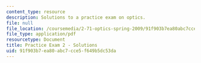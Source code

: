 ```yaml
---
content_type: resource
description: Solutions to a practice exam on optics.
file: null
file_location: /coursemedia/2-71-optics-spring-2009/91f903b7ea80abc7cce5f649b5dc53da_MIT2_71S09_practice2_sol.pdf
file_type: application/pdf
resourcetype: Document
title: Practice Exam 2 - Solutions
uid: 91f903b7-ea80-abc7-cce5-f649b5dc53da
---
```

